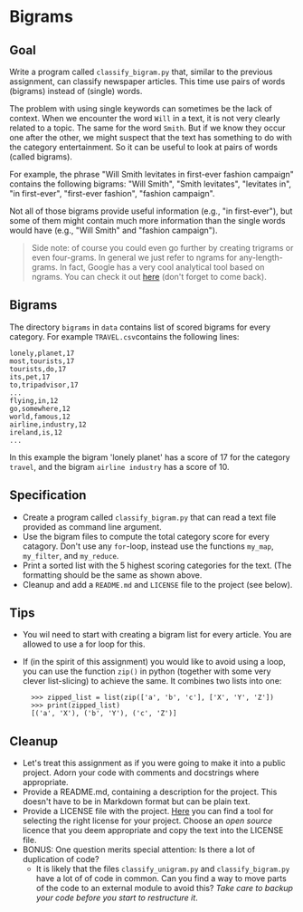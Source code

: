 # Bigrams

## Goal

Write a program called `classify_bigram.py` that, similar to the previous assignment, can classify newspaper articles. This time use pairs of words (bigrams) instead of (single) words.

The problem with using single keywords can sometimes be the lack of context. When we encounter the word `Will` in a text, it is not very clearly related to a topic. The same for the word `Smith`. But if we know they occur one after the other, we might suspect that the text has something to do with the category entertainment. So it can be useful to look at pairs of words (called bigrams).

For example, the phrase "Will Smith levitates in first-ever fashion campaign" contains the following bigrams: "Will Smith", "Smith levitates", "levitates in", "in first-ever", "first-ever fashion", "fashion campaign".

Not all of those bigrams provide useful information (e.g., "in first-ever"), but some of them might contain much more information than the single words would have (e.g., "Will Smith" and "fashion campaign").

> Side note: of course you could even go further by creating trigrams or even four-grams. In general we just refer to ngrams for any-length-grams. In fact, Google has a very cool analytical tool based on ngrams. You can check it out [here](https://books.google.com/ngrams/graph?content=natural+language+processing%2Cfunctional+programming&year_start=1960&year_end=2008&corpus=15&smoothing=3&share=&direct_url=t1%3B%2Cnatural%20language%20processing%3B%2Cc0%3B.t1%3B%2Cfunctional%20programming%3B%2Cc0) (don't forget to come back).

## Bigrams

The directory `bigrams` in `data` contains list of scored bigrams for every category. For example `TRAVEL.csv`contains the following lines:

    lonely,planet,17
    most,tourists,17
    tourists,do,17
    its,pet,17
    to,tripadvisor,17
    ...
    flying,in,12
    go,somewhere,12
    world,famous,12
    airline,industry,12
    ireland,is,12
    ...

In this example the bigram 'lonely planet' has a score of 17 for the category `travel`, and the bigram `airline industry` has a score of 10.

## Specification

* Create a program called `classify_bigram.py` that can read a text file provided as command line argument.
* Use the bigram files to compute the total category score for every catagory. Don't use any `for`-loop, instead use the functions `my_map`, `my_filter`, and `my_reduce`.
* Print a sorted list with the 5 highest scoring categories for the text. (The formatting should be the same as shown above.
* Cleanup and add a `README.md` and `LICENSE` file to the project (see below).

## Tips

* You wil need to start with creating a bigram list for every article. You are allowed to use a for loop for this.
* If (in the spirit of this assignment) you would like to avoid using  a loop, you can use the function `zip()` in python (together with some very clever list-slicing) to achieve the same. It combines two lists into one:

        >>> zipped_list = list(zip(['a', 'b', 'c'], ['X', 'Y', 'Z'])
        >>> print(zipped_list)
        [('a', 'X'), ('b', 'Y'), ('c', 'Z')]

## Cleanup

* Let's treat this assignment as if you were going to make it into a public project. Adorn your code with comments and docstrings where appropriate.
* Provide a README.md, containing a description for the project. This doesn't have to be in Markdown format but can be plain text.
* Provide a LICENSE file with the project. [Here](https://choosealicense.com/) you can find a tool for selecting the right license for your project. Choose an *open source* licence that you deem appropriate and copy the text into the LICENSE file.
* BONUS: One question merits special attention: Is there a lot of duplication of code? 
    * It is likely that the files `classify_unigram.py` and `classify_bigram.py` have a lot of of code in common. Can you find a way to move parts of the code to an external module to avoid this? *Take care to backup your code before you start to restructure it*.
